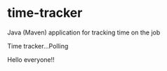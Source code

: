 # time-tracker
Java (Maven) application for tracking time on the job

Time tracker...Polling

Hello everyone!!

